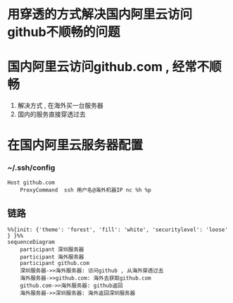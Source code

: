 # 用穿透的方式解决国内阿里云访问github不顺畅的问题


# 国内阿里云访问github.com , 经常不顺畅

1. 解决方式 , 在海外买一台服务器
2. 国内的服务直接穿透过去

# 在国内阿里云服务器配置
### ~/.ssh/config
```
Host github.com
    ProxyCommand  ssh 用户名@海外机器IP nc %h %p
```


## 链路
```mermaid
%%{init: {'theme': 'forest', 'fill': 'white', 'securitylevel': 'loose' } }%%
sequenceDiagram
    participant 深圳服务器 
    participant 海外服务器
    participant github.com
    深圳服务器->>海外服务器: 访问github , 从海外穿透过去
    海外服务器->>github.com: 海外去获取github.com
    github.com->>海外服务器: github返回
    海外服务器->>深圳服务器: 海外返回深圳服务器
```
